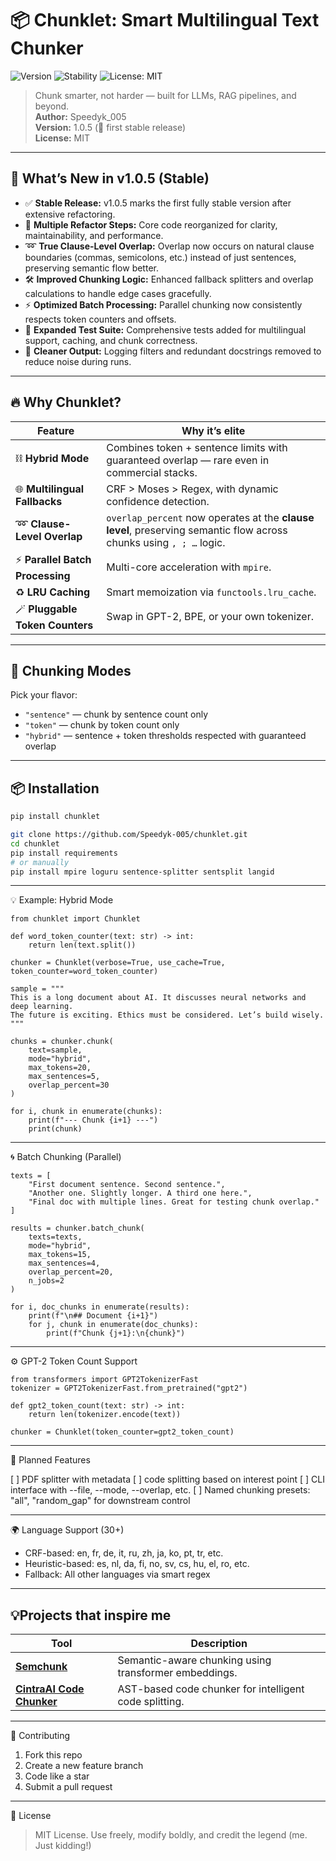 # 📦 Chunklet: Smart Multilingual Text Chunker

![Version](https://img.shields.io/badge/version-1.0.5-blue)
![Stability](https://img.shields.io/badge/stability-stable-brightgreen)
![License: MIT](https://img.shields.io/badge/license-MIT-yellow)

> Chunk smarter, not harder — built for LLMs, RAG pipelines, and beyond.  
**Author:** Speedyk_005  
**Version:** 1.0.5 (🎉 first stable release)  
**License:** MIT

---

## 🚀 What’s New in v1.0.5 (Stable)

- ✅ **Stable Release:** v1.0.5 marks the first fully stable version after extensive refactoring.
- 🔄 **Multiple Refactor Steps:** Core code reorganized for clarity, maintainability, and performance.
- ➿ **True Clause-Level Overlap:** Overlap now occurs on natural clause boundaries (commas, semicolons, etc.) instead of just sentences, preserving semantic flow better.
- 🛠️ **Improved Chunking Logic:** Enhanced fallback splitters and overlap calculations to handle edge cases gracefully.
- ⚡ **Optimized Batch Processing:** Parallel chunking now consistently respects token counters and offsets.
- 🧪 **Expanded Test Suite:** Comprehensive tests added for multilingual support, caching, and chunk correctness.
- 🧹 **Cleaner Output:** Logging filters and redundant docstrings removed to reduce noise during runs.

---

## 🔥 Why Chunklet?

Feature | Why it’s elite  
--------|----------------
⛓️ **Hybrid Mode** | Combines token + sentence limits with guaranteed overlap — rare even in commercial stacks.  
🌐 **Multilingual Fallbacks** | CRF > Moses > Regex, with dynamic confidence detection.  
➿ **Clause-Level Overlap** | `overlap_percent` now operates at the **clause level**, preserving semantic flow across chunks using `, ; …` logic.  
⚡ **Parallel Batch Processing** | Multi-core acceleration with `mpire`.  
♻️ **LRU Caching** | Smart memoization via `functools.lru_cache`.  
🪄 **Pluggable Token Counters** | Swap in GPT-2, BPE, or your own tokenizer.

---

## 🧩 Chunking Modes

Pick your flavor:

- `"sentence"` — chunk by sentence count only  
- `"token"` — chunk by token count only  
- `"hybrid"` — sentence + token thresholds respected with guaranteed overlap  

---

## 📦 Installation

```bash
pip install chunklet
```

```bash
git clone https://github.com/Speedyk-005/chunklet.git
cd chunklet
pip install requirements
# or manually
pip install mpire loguru sentence-splitter sentsplit langid
```

---

💡 Example: Hybrid Mode
```
from chunklet import Chunklet

def word_token_counter(text: str) -> int:
    return len(text.split())

chunker = Chunklet(verbose=True, use_cache=True, token_counter=word_token_counter)

sample = """
This is a long document about AI. It discusses neural networks and deep learning.
The future is exciting. Ethics must be considered. Let’s build wisely.
"""

chunks = chunker.chunk(
    text=sample,
    mode="hybrid",
    max_tokens=20,
    max_sentences=5,
    overlap_percent=30
)

for i, chunk in enumerate(chunks):
    print(f"--- Chunk {i+1} ---")
    print(chunk)
```

---

🌀 Batch Chunking (Parallel)
```
texts = [
    "First document sentence. Second sentence.",
    "Another one. Slightly longer. A third one here.",
    "Final doc with multiple lines. Great for testing chunk overlap."
]

results = chunker.batch_chunk(
    texts=texts,
    mode="hybrid",
    max_tokens=15,
    max_sentences=4,
    overlap_percent=20,
    n_jobs=2
)

for i, doc_chunks in enumerate(results):
    print(f"\n## Document {i+1}")
    for j, chunk in enumerate(doc_chunks):
        print(f"Chunk {j+1}:\n{chunk}")
```

---

⚙️ GPT-2 Token Count Support
```
from transformers import GPT2TokenizerFast
tokenizer = GPT2TokenizerFast.from_pretrained("gpt2")

def gpt2_token_count(text: str) -> int:
    return len(tokenizer.encode(text))

chunker = Chunklet(token_counter=gpt2_token_count)
```

---

🧪 Planned Features

[ ] PDF splitter with metadata
[ ] code splitting based on interest point
[ ] CLI interface with --file, --mode, --overlap, etc.
[ ] Named chunking presets: "all", "random_gap" for downstream control


---

🌍 Language Support (30+)

- CRF-based: en, fr, de, it, ru, zh, ja, ko, pt, tr, etc.
- Heuristic-based: es, nl, da, fi, no, sv, cs, hu, el, ro, etc.
- Fallback: All other languages via smart regex


---

## 💡Projects that inspire me

| Tool                      | Description                                                                                      |
|---------------------------|--------------------------------------------------------------------------------------------------|
| [**Semchunk**](https://github.com/cocktailpeanut/semchunk)  | Semantic-aware chunking using transformer embeddings.                  |
| [**CintraAI Code Chunker**](https://github.com/CintraAI/code-chunker) | AST-based code chunker for intelligent code splitting.                 |


---

🤝 Contributing

1. Fork this repo
2. Create a new feature branch
3. Code like a star
4. Submit a pull request


---

📜 License

> MIT License. Use freely, modify boldly, and credit the legend (me. Just kidding!)